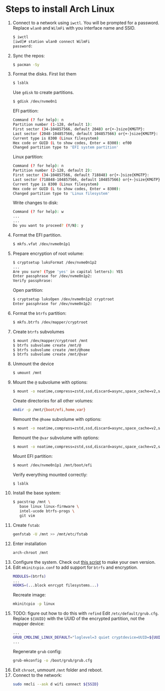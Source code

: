 # Steps to install Arch Linux

1. Connect to a network using `iwctl`. You will be prompted for a password. Replace `wlan0` and `WilmFi` with you interface name and SSID.
   ```bash
   $ iwctl
   [iwd]# station wlan0 connect WilmFi
   password:
   ```
2. Sync the repos:
   ```bash
   $ pacman -Sy
   ```
3. Format the disks. First list them
   ```bash
   $ lsblk
   ```
   Use `gdisk` to create partitions.
   ```bash
   $ gdisk /dev/nvme0n1
   ```
   EFI partition:
   ```bash
   Command (? for help): n
   Partition number (1-128, default 1):
   First sector (34-104857566, default 2048) or{+-}size{KMGTP}:
   Last sector (2048-104857566, default 104857566) or{+-}size{KMGTP}: +350M
   Current type is 8300 (Linux filesystem)
   Hex code or GUID (L to show codes, Enter = 8300): ef00
   Changed partition type to 'EFI system partition'
   ```
   Linux partition:
   ```bash
   Command (? for help): n
   Partition number (2-128, default 2):
   First sector (34-104857566, default 718848) or{+-}size{KMGTP}:
   Last sector (718848-104857566, default 104857566) or{+-}size{KMGTP}:
   Current type is 8300 (Linux filesystem)
   Hex code or GUID (L to show codes, Enter = 8300):
   Changed partition type to 'Linux filesystem'
   ```
   Write changes to disk:
   ```bash
   Command (? for help): w
   ...
   ...
   Do you want to proceed? (Y/N): y
   ```
4. Format the EFI partition.
   ```bash
   $ mkfs.vfat /dev/nvme0n1p1
   ```
5. Prepare encryption of root volume:
   ```bash
   $ cryptsetup luksFormat /dev/nvme0n1p2
   ...
   Are you sure? (Type 'yes' in capital letters): YES
   Enter passphrase for /dev/nvme0n1p2:
   Verify passphrase:
   ```
   Open partition:
   ```bash
   $ cryptsetup luksOpen /dev/nvme0n1p2 cryptroot
   Enter passphrase for /dev/nvme0n1p2:
   ```
6. Format the `btrfs` partition:
   ```bash
   $ mkfs.btrfs /dev/mapper/cryptroot
   ```
7. Create `btrfs` subvolumes
   ```bash
   $ mount /dev/mapper/cryptroot /mnt
   $ btrfs subvolume create /mnt/@
   $ btrfs subvolume create /mnt/@home
   $ btrfs subvolume create /mnt/@var
   ```
8. Unmount the device
   ```bash
   $ umount /mnt
   ```
9. Mount the `@` subvolume with options:
   ```bash
   $ mount -o noatime,compress=zstd,ssd,discard=async,space_cache=v2,subvol=@ /dev/mapper/cryptroot /mnt
   ```
   Create directories for all other volumes:
   ```bash
   mkdir -p /mnt/{boot/efi,home,var}
   ```
   Remount the `@home` subvolume with options:
   ```bash
   $ mount -o noatime,compress=zstd,ssd,discard=async,space_cache=v2,subvol=@home /dev/mapper/cryptroot /mnt/home
   ```
   Remount the `@var` subvolume with options:
   ```bash
   $ mount -o noatime,compress=zstd,ssd,discard=async,space_cache=v2,subvol=@var /dev/mapper/cryptroot /mnt/var
   ```
   Mount EFI partition:
   ```bash
   $ mount /dev/nvme0n1p1 /mnt/boot/efi
   ```
   Verify everything mounted correctly:
   ```bash
   $ lsblk
   ```
10. Install the base system:
    ```bash
    $ pacstrap /mnt \
       base linux linux-firmware \
       intel-ucode btrfs-progs \
       git vim
    ```
11. Create `fstab`:
    ```bash
    genfstab -U /mnt >> /mnt/etc/fstab
    ```
12. Enter installation
    ```bash
    arch-chroot /mnt
    ```
13. Configure the system. Check out [this script](https://gitlab.com/eflinux/arch-basic) to make your own version.
14. Edit `mkinitcpio.conf` to add support for `btrfs` and encryption.
    ```bash
    MODULES=(btrfs)
    ...
    HOOKS=(...block enrcypt filesystems...)
    ```
    Recreate image:
    ```bash
    mkinitcpio -p linux
    ```
15. TODO: figure out how to do this with `refind`
    Edit `/etc/default/grub.cfg`. Replace `${UUID}` with the UUID of the encrypted partition, not the mapper device:
    ```bash
    ...
    GRUB_CMDLINE_LINUX_DEFAULT="loglevel=3 quiet cryptdevice=UUID=${UUID}:cryptroot root=/dev/mapper/cryptroot"
    ...
    ```
    Regenerate `grub` config:
    ```bash
    grub-mkconfig -o /boot/grub/grub.cfg
    ```
16. Exit `chroot`, unmount `/mnt` folder and reboot.
17. Connect to the network:
    ```bash
    sudo nmcli --ask d wifi connect ${SSID}
    ```